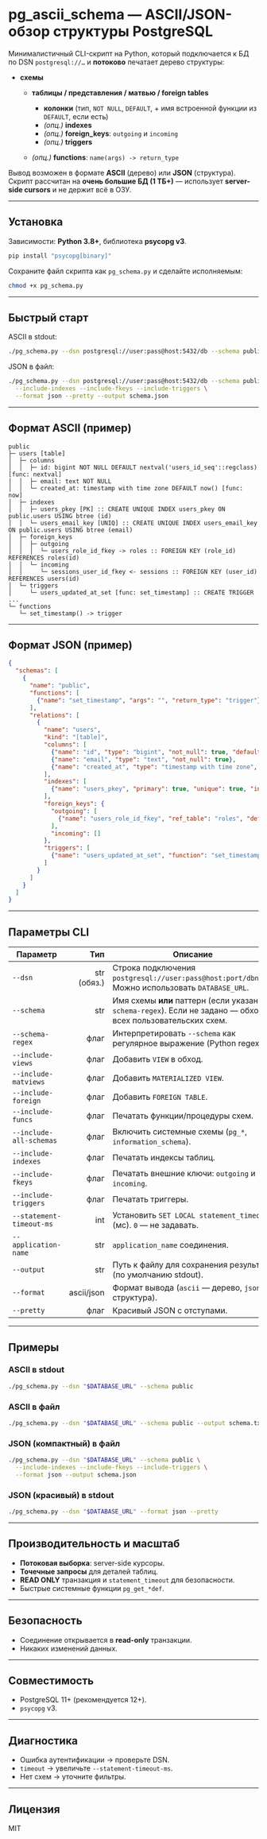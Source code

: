 # pg\_ascii\_schema — ASCII/JSON-обзор структуры PostgreSQL

Минималистичный CLI-скрипт на Python, который подключается к БД по DSN `postgresql://…` и **потоково** печатает дерево структуры:

* **схемы**

  * **таблицы / представления / матвью / foreign tables**

    * **колонки** (тип, `NOT NULL`, `DEFAULT`, + имя встроенной функции из `DEFAULT`, если есть)
    * *(опц.)* **indexes**
    * *(опц.)* **foreign\_keys**: `outgoing` и `incoming`
    * *(опц.)* **triggers**
  * *(опц.)* **functions**: `name(args) -> return_type`

Вывод возможен в формате **ASCII** (дерево) или **JSON** (структура). Скрипт рассчитан на **очень большие БД (1 ТБ+)** — использует **server-side cursors** и не держит всё в ОЗУ.

---

## Установка

Зависимости: **Python 3.8+**, библиотека **psycopg v3**.

```bash
pip install "psycopg[binary]"
```

Сохраните файл скрипта как `pg_schema.py` и сделайте исполняемым:

```bash
chmod +x pg_schema.py
```

---

## Быстрый старт

ASCII в stdout:

```bash
./pg_schema.py --dsn postgresql://user:pass@host:5432/db --schema public
```

JSON в файл:

```bash
./pg_schema.py --dsn postgresql://user:pass@host:5432/db --schema public \
  --include-indexes --include-fkeys --include-triggers \
  --format json --pretty --output schema.json
```

---

## Формат ASCII (пример)

```
public
├─ users [table]
│  ├─ columns
│  │  ├─ id: bigint NOT NULL DEFAULT nextval('users_id_seq'::regclass) [func: nextval]
│  │  ├─ email: text NOT NULL
│  │  └─ created_at: timestamp with time zone DEFAULT now() [func: now]
│  ├─ indexes
│  │  ├─ users_pkey [PK] :: CREATE UNIQUE INDEX users_pkey ON public.users USING btree (id)
│  │  └─ users_email_key [UNIQ] :: CREATE UNIQUE INDEX users_email_key ON public.users USING btree (email)
│  ├─ foreign_keys
│  │  ├─ outgoing
│  │  │  └─ users_role_id_fkey -> roles :: FOREIGN KEY (role_id) REFERENCES roles(id)
│  │  └─ incoming
│  │     └─ sessions_user_id_fkey <- sessions :: FOREIGN KEY (user_id) REFERENCES users(id)
│  └─ triggers
│     └─ users_updated_at_set [func: set_timestamp] :: CREATE TRIGGER ...
└─ functions
   └─ set_timestamp() -> trigger
```

---

## Формат JSON (пример)

```json
{
  "schemas": [
    {
      "name": "public",
      "functions": [
        {"name": "set_timestamp", "args": "", "return_type": "trigger"}
      ],
      "relations": [
        {
          "name": "users",
          "kind": "[table]",
          "columns": [
            {"name": "id", "type": "bigint", "not_null": true, "default": "nextval('users_id_seq'::regclass)", "default_func": "nextval"},
            {"name": "email", "type": "text", "not_null": true},
            {"name": "created_at", "type": "timestamp with time zone", "default": "now()", "default_func": "now"}
          ],
          "indexes": [
            {"name": "users_pkey", "primary": true, "unique": true, "invalid": false, "definition": "CREATE UNIQUE INDEX users_pkey ON public.users USING btree (id)"}
          ],
          "foreign_keys": {
            "outgoing": [
              {"name": "users_role_id_fkey", "ref_table": "roles", "definition": "FOREIGN KEY (role_id) REFERENCES roles(id)"}
            ],
            "incoming": []
          },
          "triggers": [
            {"name": "users_updated_at_set", "function": "set_timestamp", "definition": "CREATE TRIGGER ..."}
          ]
        }
      ]
    }
  ]
}
```

---

## Параметры CLI

| Параметр                 |         Тип | Описание                                                                                                     |
| ------------------------ | ----------: | ------------------------------------------------------------------------------------------------------------ |
| `--dsn`                  | str (обяз.) | Строка подключения `postgresql://user:pass@host:port/dbname`. Можно использовать `DATABASE_URL`.             |
| `--schema`               |         str | Имя схемы **или** паттерн (если указан `--schema-regex`). Если не задано — обход всех пользовательских схем. |
| `--schema-regex`         |        флаг | Интерпретировать `--schema` как регулярное выражение (Python regex).                                         |
| `--include-views`        |        флаг | Добавить `VIEW` в обход.                                                                                     |
| `--include-matviews`     |        флаг | Добавить `MATERIALIZED VIEW`.                                                                                |
| `--include-foreign`      |        флаг | Добавить `FOREIGN TABLE`.                                                                                    |
| `--include-funcs`        |        флаг | Печатать функции/процедуры схем.                                                                             |
| `--include-all-schemas`  |        флаг | Включить системные схемы (`pg_*`, `information_schema`).                                                     |
| `--include-indexes`      |        флаг | Печатать индексы таблиц.                                                                                     |
| `--include-fkeys`        |        флаг | Печатать внешние ключи: `outgoing` и `incoming`.                                                             |
| `--include-triggers`     |        флаг | Печатать триггеры.                                                                                           |
| `--statement-timeout-ms` |         int | Установить `SET LOCAL statement_timeout` (мс). `0` — не задавать.                                            |
| `--application-name`     |         str | `application_name` соединения.                                                                               |
| `--output`               |         str | Путь к файлу для сохранения результата (по умолчанию stdout).                                                |
| `--format`               |  ascii/json | Формат вывода (`ascii` — дерево, `json` — структура).                                                        |
| `--pretty`               |        флаг | Красивый JSON с отступами.                                                                                   |

---

## Примеры

### ASCII в stdout

```bash
./pg_schema.py --dsn "$DATABASE_URL" --schema public
```

### ASCII в файл

```bash
./pg_schema.py --dsn "$DATABASE_URL" --schema public --output schema.txt
```

### JSON (компактный) в файл

```bash
./pg_schema.py --dsn "$DATABASE_URL" --schema public \
  --include-indexes --include-fkeys --include-triggers \
  --format json --output schema.json
```

### JSON (красивый) в stdout

```bash
./pg_schema.py --dsn "$DATABASE_URL" --format json --pretty
```

---

## Производительность и масштаб

* **Потоковая выборка**: server-side курсоры.
* **Точечные запросы** для деталей таблиц.
* **READ ONLY** транзакция и `statement_timeout` для безопасности.
* Быстрые системные функции `pg_get_*def`.

---

## Безопасность

* Соединение открывается в **read-only** транзакции.
* Никаких изменений данных.

---

## Совместимость

* PostgreSQL 11+ (рекомендуется 12+).
* `psycopg` v3.

---

## Диагностика

* Ошибка аутентификации → проверьте DSN.
* `timeout` → увеличьте `--statement-timeout-ms`.
* Нет схем → уточните фильтры.

---

## Лицензия

MIT
